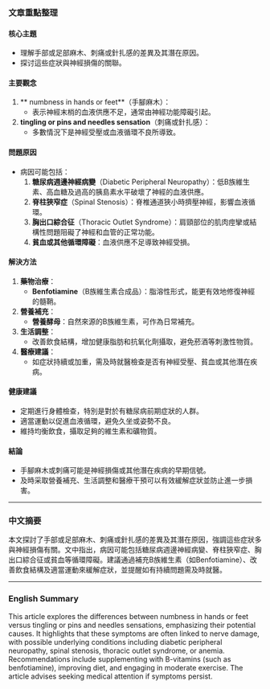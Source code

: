 ### 文章重點整理

#### 核心主題
- 理解手部或足部麻木、刺痛或針扎感的差異及其潛在原因。
- 探讨這些症狀與神經損傷的關聯。

#### 主要觀念
1. ** numbness in hands or feet**（手腳麻木）：
   - 表示神經末梢的血液供應不足，通常由神經功能障礙引起。
2. **tingling or pins and needles sensation**（刺痛或針扎感）：
   - 多數情況下是神經受壓或血液循環不良所導致。

#### 問題原因
- 病因可能包括：
  1. **糖尿病週邊神經病變**（Diabetic Peripheral Neuropathy）：低B族維生素、高血糖及過高的胰島素水平破壞了神經的血液供應。
  2. **脊柱狹窄症**（Spinal Stenosis）：脊椎通道狹小時擠壓神經，影響血液循環。
  3. **胸出口綜合征**（Thoracic Outlet Syndrome）：肩頸部位的肌肉痙攣或結構性問題阻礙了神經和血管的正常功能。
  4. **貧血或其他循環障礙**：血液供應不足導致神經受損。

#### 解決方法
1. **藥物治療**：
   - **Benfotiamine**（B族維生素合成品）：脂溶性形式，能更有效地修復神經的髓鞘。
2. **營養補充**：
   - **營養酵母**：自然來源的B族維生素，可作為日常補充。
3. **生活調整**：
   - 改善飲食結構，增加健康脂肪和抗氧化劑攝取，避免菸酒等刺激性物質。
4. **醫療建議**：
   - 如症狀持續或加重，需及時就醫檢查是否有神經受壓、貧血或其他潛在疾病。

#### 健康建議
- 定期進行身體檢查，特別是對於有糖尿病前期症狀的人群。
- 適當運動以促進血液循環，避免久坐或姿勢不良。
- 維持均衡飲食，攝取足夠的維生素和礦物質。

#### 結論
- 手腳麻木或刺痛可能是神經損傷或其他潛在疾病的早期信號。
- 及時采取營養補充、生活調整和醫療干預可以有效緩解症狀並防止進一步損害。

---

### 中文摘要  
本文探討了手部或足部麻木、刺痛或針扎感的差異及其潛在原因，強調這些症狀多與神經損傷有關。文中指出，病因可能包括糖尿病週邊神經病變、脊柱狹窄症、胸出口綜合征或貧血等循環障礙。建議通過補充B族維生素（如Benfotiamine）、改善飲食結構及適當運動來緩解症狀，並提醒如有持續問題需及時就醫。

---

### English Summary  
This article explores the differences between numbness in hands or feet versus tingling or pins and needles sensations, emphasizing their potential causes. It highlights that these symptoms are often linked to nerve damage, with possible underlying conditions including diabetic peripheral neuropathy, spinal stenosis, thoracic outlet syndrome, or anemia. Recommendations include supplementing with B-vitamins (such as benfotiamine), improving diet, and engaging in moderate exercise. The article advises seeking medical attention if symptoms persist.